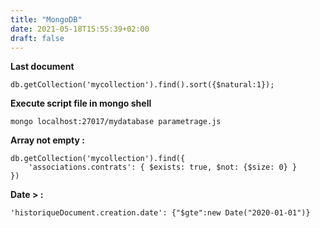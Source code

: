 ```yaml
---
title: "MongoDB"
date: 2021-05-18T15:55:39+02:00
draft: false
---
```


**Last document**

```
db.getCollection('mycollection').find().sort({$natural:1});
```

**Execute script file in mongo shell**

```
mongo localhost:27017/mydatabase parametrage.js
```


**Array not empty :**
```
db.getCollection('mycollection').find({
    'associations.contrats': { $exists: true, $not: {$size: 0} }
})
```

**Date > :**
```
'historiqueDocument.creation.date': {"$gte":new Date("2020-01-01")}
```
